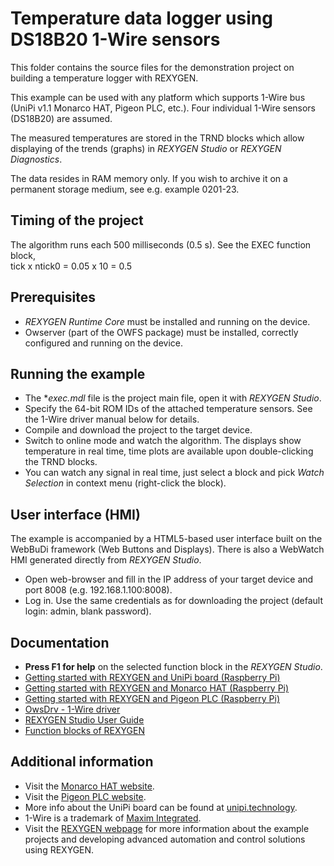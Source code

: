 Temperature data logger using DS18B20 1-Wire sensors 
====================================================
 
This folder contains the source files for the demonstration project on 
building a temperature logger with REXYGEN. 

This example can be used with any platform which supports 1-Wire bus (UniPi v1.1
Monarco HAT, Pigeon PLC, etc.). Four individual 1-Wire sensors (DS18B20) are 
assumed.

The measured temperatures are stored in the TRND blocks which allow displaying 
of the trends (graphs) in *REXYGEN Studio* or *REXYGEN Diagnostics*.

The data resides in RAM memory only. If you wish to archive it on a permanent 
storage medium, see e.g. example 0201-23. 

## Timing of the project ##

The algorithm runs each 500 milliseconds (0.5 s). See the EXEC function block,  
tick x ntick0 = 0.05 x 10 = 0.5 

## Prerequisites ##

- *REXYGEN Runtime Core* must be installed and running on the device.
- Owserver (part of the OWFS package) must be installed, correctly configured 
and running on the device.

## Running the example ##

- The **exec.mdl* file is the project main file, open it with *REXYGEN Studio*.
- Specify the 64-bit ROM IDs of the attached temperature sensors. See the 1-Wire 
driver manual below for details.
- Compile and download the project to the target device.
- Switch to online mode and watch the algorithm. The displays show temperature 
in real time, time plots are available upon double-clicking the TRND blocks. 
- You can watch any signal in real time, just select a block and pick *Watch 
Selection* in context menu (right-click the block).

## User interface (HMI) ##
The example is accompanied by a HTML5-based user interface built on the WebBuDi 
framework (Web Buttons and Displays). There is also a WebWatch HMI generated
directly from *REXYGEN Studio*.

- Open web-browser and fill in the IP address of your target device and port 
8008 (e.g. 192.168.1.100:8008).
- Log in. Use the same credentials as for downloading the project (default 
login: admin, blank password).
   
## Documentation ##

- **Press F1 for help** on the selected function block in the *REXYGEN Studio*.
- [Getting started with REXYGEN and UniPi board (Raspberry Pi)](https://www.rexygen.com/doc/PDF/ENGLISH/RexygenGettingStarted_UniPi_ENG.pdf)
- [Getting started with REXYGEN and Monarco HAT (Raspberry Pi)](https://www.rexygen.com/doc/PDF/ENGLISH/RexygenGettingStarted_MonarcoHAT_RPi_ENG.pdf)
- [Getting started with REXYGEN and Pigeon PLC (Raspberry Pi)](https://www.rexygen.com/doc/PDF/ENGLISH/RexygenGettingStarted_Pigeon_PLC_ENG.pdf)
- [OwsDrv - 1-Wire driver](https://www.rexygen.com/doc/PDF/ENGLISH/OwsDrv_ENG.pdf)
- [REXYGEN Studio User Guide](https://www.rexygen.com/doc/PDF/ENGLISH/RexygenStudio_ENG.pdf)
- [Function blocks of REXYGEN](https://www.rexygen.com/doc/PDF/ENGLISH/BRef_ENG.pdf)

## Additional information ##

- Visit the [Monarco HAT website](http://www.monarco.io).
- Visit the [Pigeon PLC website](http://pigeoncomputers.com/).
- More info about the UniPi board can be found at [unipi.technology](http://www.unipi.technology).
- 1-Wire is a trademark of [Maxim Integrated](http://www.maxim-ic.com).
- Visit the [REXYGEN webpage](http://www.rexygen.com) 
for more information about the example projects and developing advanced 
automation and control solutions using REXYGEN.